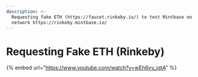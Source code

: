 ```yaml
---
description: >-
  Requesting fake ETH (https://faucet.rinkeby.io/) to test Mintbase on its test
  network https://rinkeby.mintbase.io/
---
```


# Requesting Fake ETH (Rinkeby)

{% embed url="https://www.youtube.com/watch?v=wEh6vv_iqtA" %}

